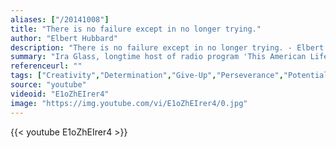 ```yaml
---
aliases: ["/20141008"]
title: "There is no failure except in no longer trying."
author: "Elbert Hubbard"
description: "There is no failure except in no longer trying. - Elbert Hubbard quotes from GetInspired365.com"
summary: "Ira Glass, longtime host of radio program 'This American Life,' shared some insightful advice from his own life experiences on overcoming self-doubt. He presents 'The Gap'. That disparity between early career output and a persons potential. Everyone experiences that 'Taste' between the quality they are creating and what they would like to create. Glass' two minute video provides inspiration and a reminder that experience is the only way to close that gap."
referenceurl: ""
tags: ["Creativity","Determination","Give-Up","Perseverance","Potential",]
source: "youtube"
videoid: "E1oZhEIrer4"
image: "https://img.youtube.com/vi/E1oZhEIrer4/0.jpg"
---
```


{{< youtube E1oZhEIrer4 >}}

